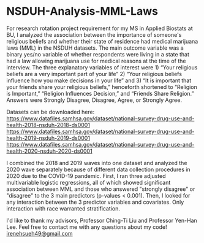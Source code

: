 # NSDUH-Analysis-MML-Laws
For research rotation project requirement for my MS in Applied Biostats at BU, I analyzed the association between the importance of someone's religious beliefs and whether their state of residence had medical marijuana laws (MML) in the NSDUH datasets. The main outcome variable was a binary yes/no variable of whether respondents were living in a state that had a law allowing marijuana use for medical reasons at the time of the interview. The three explanatory variables of interest were 1) “Your religious beliefs are a very important part of your life” 2) “Your religious beliefs influence how you make decisions in your life” and 3) “It is important that your friends share your religious beliefs,” henceforth shortened to “Religion is Important,” “Religion Influences Decision,” and “Friends Share Religion.” Answers were Strongly Disagree, Disagree, Agree, or Strongly Agree. 

Datasets can be downloaded here: 
https://www.datafiles.samhsa.gov/dataset/national-survey-drug-use-and-health-2018-nsduh-2018-ds0001
https://www.datafiles.samhsa.gov/dataset/national-survey-drug-use-and-health-2019-nsduh-2019-ds0001
https://www.datafiles.samhsa.gov/dataset/national-survey-drug-use-and-health-2020-nsduh-2020-ds0001

I combined the 2018 and 2019 waves into one dataset and analyzed the 2020 wave separately because of different data collection procedures in 2020 due to the COVID-19 pandemic. First, I ran three adjusted multivariable logistic regressions, all of which showed significant association between MML and those who answered "strongly disagree" or "disagree" to the 3 main predictors (p-values < 0.001). Then, I looked for any interaction between the 3 predictor variables and covariates. Only interaction with race warranted stratification. 

I'd like to thank my advisors, Professor Ching-Ti Liu and Professor Yen-Han Lee. 
Feel free to contact me with any questions about my code! irenehsueh49@gmail.com
